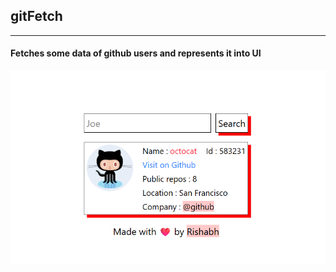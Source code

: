 ## gitFetch
---
#### Fetches some data of github users and represents it into UI

![Alt text](https://raw.githubusercontent.com/Musician7777/gitFetch/refs/heads/main/Screenshot%202025-05-05%20175849.png "How it looks")
